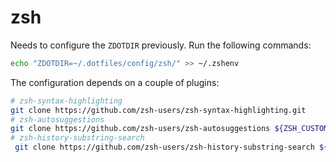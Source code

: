 # zsh
Needs to configure the `ZDOTDIR` previously. Run the following commands:
```sh
echo "ZDOTDIR=~/.dotfiles/config/zsh/" >> ~/.zshenv

```
The configuration depends on a couple of plugins:
```sh
# zsh-syntax-highlighting
git clone https://github.com/zsh-users/zsh-syntax-highlighting.git
# zsh-autosuggestions
git clone https://github.com/zsh-users/zsh-autosuggestions ${ZSH_CUSTOM:-~/.oh-my-zsh/custom}/plugins/zsh-autosuggestions
# zsh-history-substring-search
 git clone https://github.com/zsh-users/zsh-history-substring-search ${ZSH_CUSTOM:-~/.oh-my-zsh/custom}/plugins/zsh-history-substring-search
```
